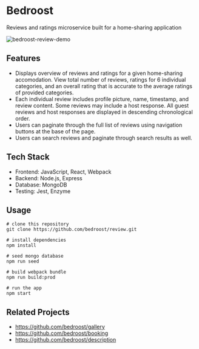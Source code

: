 # Bedroost
Reviews and ratings microservice built for a home-sharing application

![bedroost-review-demo](https://thumbs.gfycat.com/AppropriateAmazingCopperhead-size_restricted.gif)


## Features
* Displays overview of reviews and ratings for a given home-sharing accomodation. View total number of reviews, ratings for 6 individual categories, and an overall rating that is accurate to the average ratings of provided categories.
* Each individual review includes profile picture, name, timestamp, and review content. Some reviews may include a host response. All guest reviews and host responses are displayed in descending chronological order. 
* Users can paginate through the full list of reviews using navigation buttons at the base of the page.
* Users can search reviews and paginate through search results as well.

## Tech Stack
* Frontend: JavaScript, React, Webpack
* Backend: Node.js, Express
* Database: MongoDB
* Testing: Jest, Enzyme

## Usage

```
# clone this repository
git clone https://github.com/bedroost/review.git

# install dependencies
npm install

# seed mongo database
npm run seed

# build webpack bundle
npm run build:prod

# run the app
npm start
```

## Related Projects
* https://github.com/bedroost/gallery
* https://github.com/bedroost/booking
* https://github.com/bedroost/description
